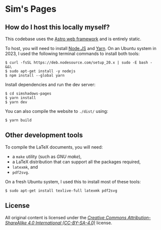# Sim's Pages


## How do I host this locally myself?

This codebase uses the [Astro web framework](https://astro.build/) and is entirely static.

To host, you will need to install [Node.JS](https://nodejs.org/) and [Yarn](https://yarnpkg.com/). On an Ubuntu system in 2023, I used the following terminal commands to install both tools:
```
$ curl -fsSL https://deb.nodesource.com/setup_20.x | sudo -E bash - &&\
$ sudo apt-get install -y nodejs
$ npm install --global yarn
```

Install dependencies and run the dev server:
```
$ cd simshadows-pages
$ yarn install
$ yarn dev
```

You can also compile the website to `./dist/` using:
```
$ yarn build
```


## Other development tools

To compile the LaTeX documents, you will need:

- a `make` utility (such as *GNU make*),
- a LaTeX distribution that can support all the packages required,
- `latexmk`, and
- `pdf2svg`.

On a fresh Ubuntu system, I used this to install most of these tools:

```
$ sudo apt-get install texlive-full latexmk pdf2svg
```


## License

All original content is licensed under the [*Creative Commons Attribution-ShareAlike 4.0 International (CC-BY-SA-4.0)*](https://creativecommons.org/licenses/by-sa/4.0/) license.


